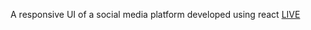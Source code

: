 A responsive UI of a social media platform developed using react
[LIVE](https://nazatsocialbook.netlify.app/login)

